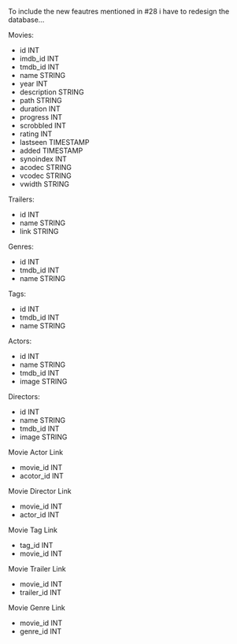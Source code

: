 To include the new feautres mentioned in #28 i have to redesign the database...

Movies:
- id            INT
- imdb_id       INT
- tmdb_id       INT
- name          STRING
- year          INT
- description   STRING
- path          STRING
- duration      INT
- progress      INT
- scrobbled     INT
- rating        INT
- lastseen      TIMESTAMP
- added         TIMESTAMP
- synoindex     INT
- acodec        STRING
- vcodec        STRING
- vwidth        STRING

Trailers:
- id            INT
- name          STRING
- link          STRING

Genres:
- id            INT
- tmdb_id       INT
- name          STRING

Tags:
- id            INT
- tmdb_id       INT
- name          STRING

Actors:
- id            INT
- name          STRING
- tmdb_id       INT
- image         STRING

Directors:
- id            INT
- name          STRING
- tmdb_id       INT
- image         STRING

Movie Actor Link
- movie_id      INT
- acotor_id     INT

Movie Director Link
- movie_id      INT
- actor_id      INT

Movie Tag Link
- tag_id        INT
- movie_id      INT

Movie Trailer Link
- movie_id      INT
- trailer_id    INT

Movie Genre Link
- movie_id      INT
- genre_id      INT

